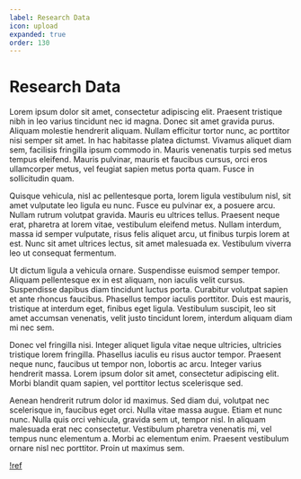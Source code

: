 ```yaml
---
label: Research Data
icon: upload
expanded: true
order: 130
---
```

# Research Data

Lorem ipsum dolor sit amet, consectetur adipiscing elit. Praesent tristique nibh in leo varius tincidunt nec id magna. Donec sit amet gravida purus. Aliquam molestie hendrerit aliquam. Nullam efficitur tortor nunc, ac porttitor nisi semper sit amet. In hac habitasse platea dictumst. Vivamus aliquet diam sem, facilisis fringilla ipsum commodo in. Mauris venenatis turpis sed metus tempus eleifend. Mauris pulvinar, mauris et faucibus cursus, orci eros ullamcorper metus, vel feugiat sapien metus porta quam. Fusce in sollicitudin quam.

Quisque vehicula, nisl ac pellentesque porta, lorem ligula vestibulum nisl, sit amet vulputate leo ligula eu nunc. Fusce eu pulvinar ex, a posuere arcu. Nullam rutrum volutpat gravida. Mauris eu ultrices tellus. Praesent neque erat, pharetra at lorem vitae, vestibulum eleifend metus. Nullam interdum, massa id semper vulputate, risus felis aliquet arcu, ut finibus turpis lorem at est. Nunc sit amet ultrices lectus, sit amet malesuada ex. Vestibulum viverra leo ut consequat fermentum.

Ut dictum ligula a vehicula ornare. Suspendisse euismod semper tempor. Aliquam pellentesque ex in est aliquam, non iaculis velit cursus. Suspendisse dapibus diam tincidunt luctus porta. Curabitur volutpat sapien et ante rhoncus faucibus. Phasellus tempor iaculis porttitor. Duis est mauris, tristique at interdum eget, finibus eget ligula. Vestibulum suscipit, leo sit amet accumsan venenatis, velit justo tincidunt lorem, interdum aliquam diam mi nec sem.

Donec vel fringilla nisi. Integer aliquet ligula vitae neque ultricies, ultricies tristique lorem fringilla. Phasellus iaculis eu risus auctor tempor. Praesent neque nunc, faucibus ut tempor non, lobortis ac arcu. Integer varius hendrerit massa. Lorem ipsum dolor sit amet, consectetur adipiscing elit. Morbi blandit quam sapien, vel porttitor lectus scelerisque sed.

Aenean hendrerit rutrum dolor id maximus. Sed diam dui, volutpat nec scelerisque in, faucibus eget orci. Nulla vitae massa augue. Etiam et nunc nunc. Nulla quis orci vehicula, gravida sem ut, tempor nisl. In aliquam malesuada erat nec consectetur. Vestibulum pharetra venenatis mi, vel tempus nunc elementum a. Morbi ac elementum enim. Praesent vestibulum ornare nisl nec porttitor. Proin ut maximus sem.

[!ref](/submit_research_data/name.md)


